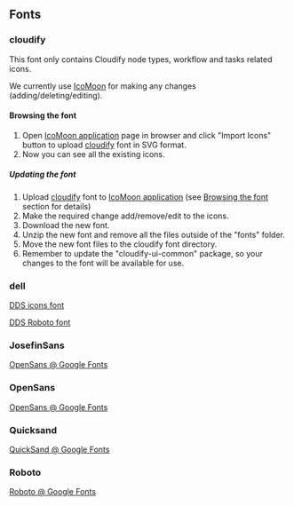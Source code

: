 ## Fonts

### cloudify

This font only contains Cloudify node types, workflow and tasks related icons.

We currently use [IcoMoon](https://icomoon.io) for making any changes (adding/deleting/editing).

#### Browsing the font

1. Open [IcoMoon application](https://icomoon.io/app/) page in browser and click "Import Icons" button to upload [cloudify](./cloudify/cloudify.svg) font in SVG format.
2. Now you can see all the existing icons.

##### Updating the font

1. Upload [cloudify](./cloudify/cloudify.svg) font to [IcoMoon application](https://icomoon.io/app/) (see [Browsing the font](#browsing-the-font) section for details) 
2. Make the required change add/remove/edit to the icons.
3. Download the new font.
4. Unzip the new font and remove all the files outside of the "fonts" folder.
5. Move the new font files to the cloudify font directory.
6. Remember to update the "cloudify-ui-common" package, so your changes to the font will be available for use.

### dell

[DDS icons font](https://vanilla.delldesignsystem.com/2.28.0/index.html?path=/docs/foundations-icons--page)

[DDS Roboto font](https://vanilla.delldesignsystem.com/2.28.0/index.html?path=/docs/foundations-typography--page)

### JosefinSans
[OpenSans @ Google Fonts](https://fonts.google.com/specimen/OpenSans)

### OpenSans
[OpenSans @ Google Fonts](https://fonts.google.com/specimen/OpenSans)

### Quicksand
[QuickSand @ Google Fonts](https://fonts.google.com/specimen/Quicksand) 

### Roboto
[Roboto @ Google Fonts](https://fonts.google.com/specimen/Roboto) 
